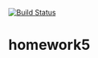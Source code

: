 [![Build Status](https://travis-ci.org/CyrilusK/homework5.svg?branch=master)](https://travis-ci.org/CyrilusK/homework5)
# homework5
